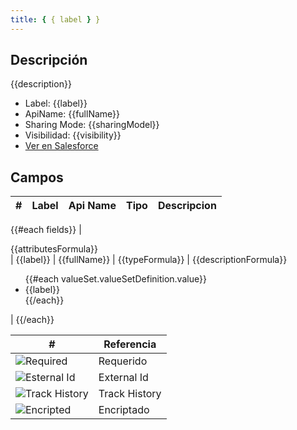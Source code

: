 ```yaml
---
title: { { label } }
---
```


<!-- START autogenerated-object -->

## Descripción

{{description}}

- Label: {{label}}
- ApiName: {{fullName}}
- Sharing Mode: {{sharingModel}}
- Visibilidad: {{visibility}}
- [Ver en Salesforce](https://test.salesforce.com/lightning/setup/ObjectManager/lookupRedirect?lookup=entityByApiName&apiName={{fullName}})

## Campos

| #   | Label | Api Name | Tipo | Descripcion |
| --- | ----- | -------- | ---- | ----------- |

{{#each fields}}
| <div class="icons">{{attributesFormula}}</div> | {{label}} | {{fullName}} | {{typeFormula}} | {{descriptionFormula}} <ul>{{#each valueSet.valueSetDefinition.value}}<li>{{label}}</li>{{/each}}</ul> |
{{/each}}

| #                                                              | Referencia    |
| -------------------------------------------------------------- | ------------- |
| <div class="icons">![Required](/img/lock_60.png)</div>         | Requerido     |
| <div class="icons">![Esternal Id](/img/database_60.png)</div>  | External Id   |
| <div class="icons">![Track History](/img/tracker_60.png)</div> | Track History |
| <div class="icons">![Encripted](/img/password_60.png)</div>    | Encriptado    |

<!-- END autogenerated-object -->

